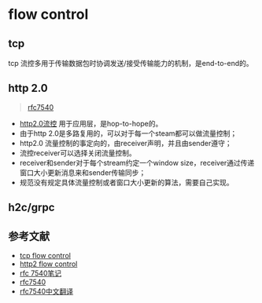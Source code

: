 # flow control

## tcp

tcp 流控多用于传输数据包时协调发送/接受传输能力的机制，是end-to-end的。

## http 2.0

>[rfc7540](https://tools.ietf.org/html/rfc7540)

- [http2.0流控](https://tools.ietf.org/id/draft-montenegro-httpbis-http2-fc-principles-01.html) 用于应用层，是hop-to-hope的。
- 由于http 2.0是多路复用的，可以对于每一个steam都可以做流量控制；
- http2.0 流量控制的事定向的，由receiver声明，并且由sender遵守；
- 流控receiver可以选择关闭流量控制。
- receiver和sender对于每个stream约定一个window size，receiver通过传递窗口大小更新消息来和sender传输同步；
- 规范没有规定具体流量控制或者窗口大小更新的算法，需要自己实现。

## h2c/grpc

## 参考文献

- [tcp flow control](https://www.brianstorti.com/tcp-flow-control/)
- [http2 flow control](https://medium.com/coderscorner/http-2-flow-control-77e54f7fd518)
- [rfc 7540笔记](https://laike9m.com/blog/rfc7540-bi-ji-wu-flow-control,106/)
- [rfc7540](https://tools.ietf.org/html/rfc7540)
- [rfc7540中文翻译](https://quafoo.gitbooks.io/http2-rfc7540-zh-cn-en/content/chapter1/)